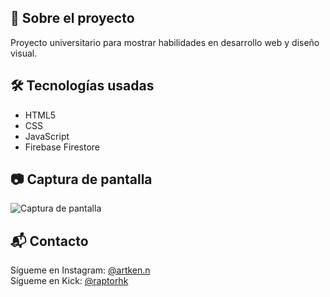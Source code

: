 ## 🚀 Sobre el proyecto
Proyecto universitario para mostrar habilidades en desarrollo web y diseño visual.

## 🛠️ Tecnologías usadas
- HTML5
- CSS
- JavaScript
- Firebase Firestore

## 📷 Captura de pantalla
![Captura de pantalla](https://i.postimg.cc/CKJxfFhB/logo.png)

## 📬 Contacto
Sígueme en Instagram: [@artken.n](https://instagram.com/artken.n)  
Sígueme en Kick: [@raptorhk](https://kick.com/raptorhk)
